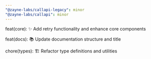 ```yaml
---
"@zayne-labs/callapi-legacy": minor
"@zayne-labs/callapi": minor
---
```


feat(core): ✨ Add retry functionality and enhance core components

feat(docs): 📚 Update documentation structure and title

chore(types): 🏗️ Refactor type definitions and utilities
